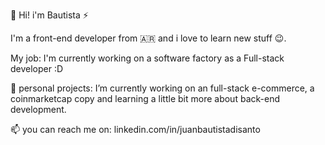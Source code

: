 👋 Hi! i'm Bautista ⚡

I'm a front-end developer from 🇦🇷 and i love to learn new stuff 😉.

My job: I'm currently working on a software factory as a Full-stack developer :D

🔭 personal projects: I’m currently working on an full-stack e-commerce, a coinmarketcap copy and learning a little bit more about back-end development.

📫 you can reach me on: linkedin.com/in/juanbautistadisanto

